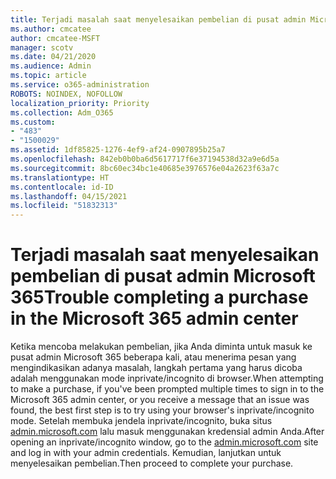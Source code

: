 ```yaml
---
title: Terjadi masalah saat menyelesaikan pembelian di pusat admin Microsoft 365
ms.author: cmcatee
author: cmcatee-MSFT
manager: scotv
ms.date: 04/21/2020
ms.audience: Admin
ms.topic: article
ms.service: o365-administration
ROBOTS: NOINDEX, NOFOLLOW
localization_priority: Priority
ms.collection: Adm_O365
ms.custom:
- "483"
- "1500029"
ms.assetid: 1df85825-1276-4ef9-af24-0907895b25a7
ms.openlocfilehash: 842eb0b0ba6d5617717f6e37194538d32a9e6d5a
ms.sourcegitcommit: 8bc60ec34bc1e40685e3976576e04a2623f63a7c
ms.translationtype: HT
ms.contentlocale: id-ID
ms.lasthandoff: 04/15/2021
ms.locfileid: "51832313"
---
```

# <a name="trouble-completing-a-purchase-in-the-microsoft-365-admin-center"></a><span data-ttu-id="e7e9d-102">Terjadi masalah saat menyelesaikan pembelian di pusat admin Microsoft 365</span><span class="sxs-lookup"><span data-stu-id="e7e9d-102">Trouble completing a purchase in the Microsoft 365 admin center</span></span>

<span data-ttu-id="e7e9d-103">Ketika mencoba melakukan pembelian, jika Anda diminta untuk masuk ke pusat admin Microsoft 365 beberapa kali, atau menerima pesan yang mengindikasikan adanya masalah, langkah pertama yang harus dicoba adalah menggunakan mode inprivate/incognito di browser.</span><span class="sxs-lookup"><span data-stu-id="e7e9d-103">When attempting to make a purchase, if you've been prompted multiple times to sign in to the Microsoft 365 admin center, or you receive a message that an issue was found, the best first step is to try using your browser's inprivate/incognito mode.</span></span> <span data-ttu-id="e7e9d-104">Setelah membuka jendela inprivate/incognito, buka situs [admin.microsoft.com](https://admin.microsoft.com) lalu masuk menggunakan kredensial admin Anda.</span><span class="sxs-lookup"><span data-stu-id="e7e9d-104">After opening an inprivate/incognito window, go to the [admin.microsoft.com](https://admin.microsoft.com) site and log in with your admin credentials.</span></span> <span data-ttu-id="e7e9d-105">Kemudian, lanjutkan untuk menyelesaikan pembelian.</span><span class="sxs-lookup"><span data-stu-id="e7e9d-105">Then proceed to complete your purchase.</span></span>